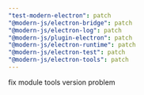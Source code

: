 ```yaml
---
"test-modern-electron": patch
"@modern-js/electron-bridge": patch
"@modern-js/electron-log": patch
"@modern-js/plugin-electron": patch
"@modern-js/electron-runtime": patch
"@modern-js/electron-test": patch
"@modern-js/electron-tools": patch
---
```


fix module tools version problem
